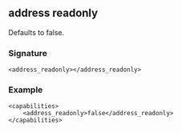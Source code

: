 ## address readonly

Defaults to false.


### Signature

`<address_readonly></address_readonly>`


### Example

```
<capabilities>
    <address_readonly>false</address_readonly>
</capabilities>
```
